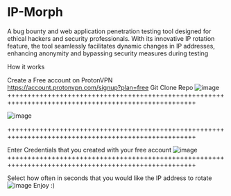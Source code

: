 # IP-Morph
A bug bounty and web application penetration testing tool designed for ethical hackers and security professionals. With its innovative IP rotation feature, the tool seamlessly facilitates dynamic changes in IP addresses, enhancing anonymity and bypassing security measures during testing


How it works

Create a Free account on ProtonVPN https://account.protonvpn.com/signup?plan=free
Git Clone Repo
![image](https://github.com/wselby12/IP-Morph/assets/136381971/03bc46e3-d8d7-470f-8898-b4c14765ae9c)
+++++++++++++++++++++++++++++++++++++++++++++++++++++++++++++++++++++++++++++++++++++++++++++++++++++


![image](https://github.com/wselby12/IP-Morph/assets/136381971/8857dd1b-72f9-492b-b972-518136dd030c)


+++++++++++++++++++++++++++++++++++++++++++++++++++++++++++++++++++++++++++++++++++++++++++++++++++++

Enter Credentials that you created with your free account
![image](https://github.com/wselby12/IP-Morph/assets/136381971/b472f06e-d656-432f-b64e-4fa20f7bf971)
+++++++++++++++++++++++++++++++++++++++++++++++++++++++++++++++++++++++++++++++++++++++++++++++++++++


Select how often in seconds that you would like the IP address to rotate
![image](https://github.com/wselby12/IP-Morph/assets/136381971/1b4e2612-c49f-4690-8177-cebd69cf360f)
Enjoy :) 

